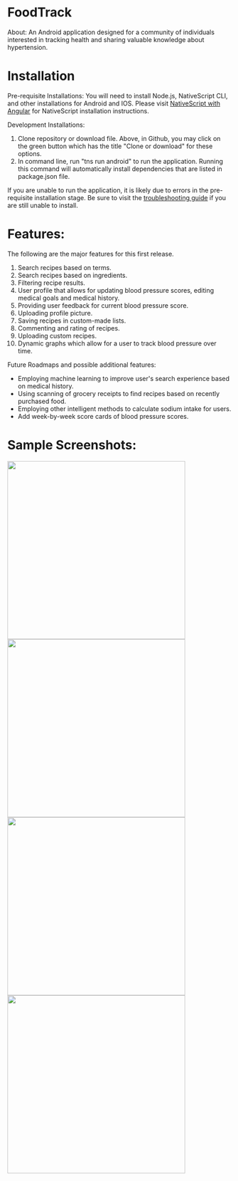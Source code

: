 # FoodTrack
About: An Android application designed for a community of individuals interested in tracking health and sharing valuable knowledge about hypertension. 

# Installation

Pre-requisite Installations: You will need to install Node.js, NativeScript CLI, and other installations for Android and IOS. Please visit <a href="https://docs.nativescript.org/angular/start/quick-setup">NativeScript with Angular</a> for NativeScript installation instructions. 

Development Installations:
1) Clone repository or download file. Above, in Github, you may click on the green button which has the title "Clone or download" for these options.
2) In command line, run "tns run android" to run the application. Running this command will automatically install dependencies that are listed in package.json file.

If you are unable to run the application, it is likely due to errors in the pre-requisite installation stage. Be sure to visit the <a href="https://docs.nativescript.org/angular/start/troubleshooting">troubleshooting guide</a> if you are still unable to install.

# Features:

The following are the major features for this first release.
<ol>
  <li>Search recipes based on terms.</li>
  <li>Search recipes based on ingredients.</li>
  <li>Filtering recipe results.</li>
  <li>User profile that allows for updating blood pressure scores, editing medical goals and medical history.</li>
  <li>Providing user feedback for current blood pressure score.</li>
  <li>Uploading profile picture.</li>
  <li>Saving recipes in custom-made lists.</li>
  <li>Commenting and rating of recipes.</li>
  <li>Uploading custom recipes.</li>
  <li>Dynamic graphs which allow for a user to track blood pressure over time.</li>
</ol>

Future Roadmaps and possible additional features:
<ul>
  <li>Employing machine learning to improve user's search experience based on medical history.</li>
  <li>Using scanning of grocery receipts to find recipes based on recently purchased food.</li>
  <li>Employing other intelligent methods to calculate sodium intake for users.</li>
  <li>Add week-by-week score cards of blood pressure scores.</li>
</ul>

# Sample Screenshots: 
<div>
  <img src="https://user-images.githubusercontent.com/21285877/38774589-838057cc-403a-11e8-8acb-293eab83e51e.png" height="400">
  <img src="https://user-images.githubusercontent.com/21285877/38774790-162d1f62-403e-11e8-809f-799a5ac23070.png" height="400">
  <img src="https://user-images.githubusercontent.com/21285877/38774839-331906d0-403f-11e8-923a-574a670951eb.png" height="400">
  <img src="https://user-images.githubusercontent.com/21285877/38774875-d0a20f0a-403f-11e8-9b53-bdf637862a6b.png" height="400">
</div>
